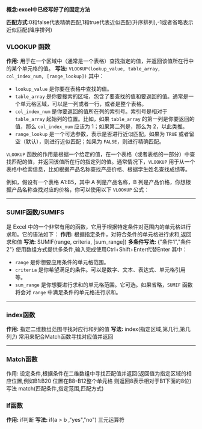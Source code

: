 **概念:excel中已经写好了的固定方法**

**匹配方式**:0和false代表精确匹配,1和true代表近似匹配(升序排列),-1或者省略表示近似匹配(降序排列)
### VLOOKUP 函数
**作用:**
	用于在一个区域中（通常是一个表格）查找指定的值，并返回该值所在行中的某个单元格的值。
**写法:**
	`VLOOKUP(lookup_value, table_array, col_index_num, [range_lookup])`
其中：
- `lookup_value` 是你要在表格中查找的值。
- `table_array` 是你要搜索的区域，包含了要查找的值和要返回的值。通常是一个单元格区域，可以是一列或者一行，或者是整个表格。
- `col_index_num` 是你要返回的值所在列的索引号。索引号是相对于 `table_array` 起始列的位置。比如，如果 `table_array` 的第一列是你要返回的值，那么 `col_index_num` 应该为 1；如果第二列是，那么为 2，以此类推。
- `range_lookup` 是一个可选参数，表示是否进行近似匹配。如果为 `TRUE` 或者留空（默认），则进行近似匹配；如果为 `FALSE`，则进行精确匹配。

`VLOOKUP` 函数的作用是根据一个给定的值，在一个表格（或者表格的一部分）中查找匹配的值，并返回该值所在行的指定列的值。通常情况下，`VLOOKUP` 用于从一个表格中检索信息，比如根据产品名称查找产品价格、根据学生姓名查找成绩等。

例如，假设有一个表格 A1:B5，其中 A 列是产品名称，B 列是产品价格，你想根据产品名称查找对应的价格，你可以使用以下 `VLOOKUP` 公式：

---
### SUMIF函数/SUMIFS
是 Excel 中的一个非常有用的函数，它用于根据特定条件对范围内的单元格进行求和。它的语法如下：
**作用:**
	根据指定条件，对符合条件的单元格进行求和,返回求和值
**写法:**
	SUMIF(range, criteria, [sum_range])
	**多条件写法:**
		{"条件1","条件2"}                  使用数组方式提供多条件,输入完成使用Ctrl+Shift+Enter代替Enter
其中：
- `range` 是你想要应用条件的单元格范围。
- `criteria` 是你希望满足的条件。可以是数字、文本、表达式、单元格引用等。
- `sum_range` 是你想要进行求和的单元格范围。它可选。如果省略，`SUMIF` 函数将会对 `range` 中满足条件的单元格进行求和。

---

### index函数
**作用:**
	指定二维数组范围寻找对应行和列的值
**写法:**
	index(指定区域,第几行,第几列,?)
常用来配合Match函数寻找对应值并返回

---
### Match函数
作用:
	设定条件,根据条件在二维数组中寻找匹配值并返回(返回值为指定区域的相应位置,例如B1:B20 位置在B8-B12整个单元格 则返回8表示相对于B1下面的8位)
写法
	match(匹配条件,指定范围,匹配方式)

### If函数
**作用:**
	if判断
**写法:**
	 if(a > b ,"yes","no")    三元运算符